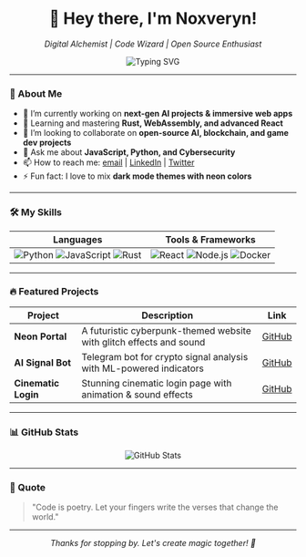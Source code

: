 <!-- START PROFILE README -->

<h1 align="center">
  👋 Hey there, I'm Noxveryn!
</h1>

<p align="center">
  <i>Digital Alchemist | Code Wizard | Open Source Enthusiast</i>
</p>

<p align="center">
  <img src="https://readme-typing-svg.herokuapp.com?font=Fira+Code&weight=700&size=28&duration=3000&pause=1000&color=00FF00&background=00000000&center=true&vCenter=true&width=600&lines=Welcome+to+my+GitHub+Realm;Crafting+magic+with+code;Exploring+new+dimensions" alt="Typing SVG" />
</p>

---

### 🚀 About Me
- 🔭 I’m currently working on **next-gen AI projects & immersive web apps**  
- 🌱 Learning and mastering **Rust, WebAssembly, and advanced React**  
- 👯 I’m looking to collaborate on **open-source AI, blockchain, and game dev projects**  
- 💬 Ask me about **JavaScript, Python, and Cybersecurity**  
- 📫 How to reach me: [email](mailto:Noxveryn@gmail.com) | [LinkedIn](https://linkedin.com/in/Noxveryn) | [Twitter](https://twitter.com/Noxveryn)  
- ⚡ Fun fact: I love to mix **dark mode themes with neon colors**

---

### 🛠️ My Skills

| Languages       | Tools & Frameworks        |
|-----------------|---------------------------|
| ![Python](https://img.shields.io/badge/-Python-3776AB?logo=python&logoColor=white&style=flat-square) ![JavaScript](https://img.shields.io/badge/-JavaScript-F7DF1E?logo=javascript&logoColor=black&style=flat-square) ![Rust](https://img.shields.io/badge/-Rust-000000?logo=rust&logoColor=white&style=flat-square) | ![React](https://img.shields.io/badge/-React-61DAFB?logo=react&logoColor=black&style=flat-square) ![Node.js](https://img.shields.io/badge/-Node.js-339933?logo=node.js&logoColor=white&style=flat-square) ![Docker](https://img.shields.io/badge/-Docker-2496ED?logo=docker&logoColor=white&style=flat-square) |

---

### 🔥 Featured Projects

| Project | Description | Link |
|---------|-------------|------|
| **Neon Portal** | A futuristic cyberpunk-themed website with glitch effects and sound | [GitHub](https://github.com/Noxveryn/Neon-Portal) |
| **AI Signal Bot** | Telegram bot for crypto signal analysis with ML-powered indicators | [GitHub](https://github.com/Noxveryn/AISignalBot) |
| **Cinematic Login** | Stunning cinematic login page with animation & sound effects | [GitHub](https://github.com/Noxveryn/Noxveryn-Lair) |

---

### 📊 GitHub Stats

<p align="center">
  <img src="https://github-readme-stats.vercel.app/api?username=Noxveryn&show_icons=true&theme=dark" alt="GitHub Stats" />
</p>

---

### 💬 Quote

> "Code is poetry. Let your fingers write the verses that change the world."

---

<p align="center">
  <em>Thanks for stopping by. Let's create magic together! 🚀</em>
</p>

<!-- END PROFILE README -->
